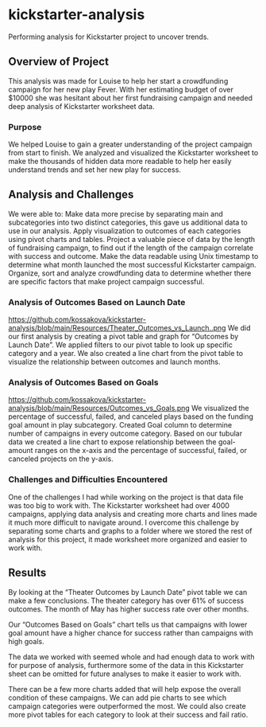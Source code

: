 # kickstarter-analysis
Performing analysis for Kickstarter project to uncover trends.

## Overview of Project
This analysis was made for Louise to help her start a crowdfunding campaign for her new play Fever. 
With her estimating budget of over $10000 she was hesitant about her first fundraising campaign and needed deep analysis of Kickstarter worksheet data.

### Purpose
We helped Louise to gain a greater understanding of the project campaign from start to finish.
We analyzed and visualized the Kickstarter worksheet to make the thousands of hidden data more readable to help her easily understand trends and set her new play for success. 

## Analysis and Challenges
We were able to:
Make data more precise by separating main and subcategories into two distinct categories, this gave us additional data to use in our analysis. 
Apply visualization to outcomes of each categories using pivot charts and tables. 
Project a valuable piece of data by the length of fundraising campaign, to find out if the length of the campaign correlate with success and outcome.
Make the data readable using Unix timestamp to determine what month launched the most successful Kickstarter campaign. 
Organize, sort and analyze crowdfunding data to determine whether there are specific factors that make project campaign successful. 

### Analysis of Outcomes Based on Launch Date
https://github.com/kossakova/kickstarter-analysis/blob/main/Resources/Theater_Outcomes_vs_Launch..png
We did our first analysis by creating a pivot table and graph for “Outcomes by Launch Date”. 
We applied filters to our pivot table to look up specific category and a year. 
We also created a line chart from the pivot table to visualize the relationship between outcomes and launch months. 

### Analysis of Outcomes Based on Goals
https://github.com/kossakova/kickstarter-analysis/blob/main/Resources/Outcomes_vs_Goals.png
We visualized the percentage of successful, failed, and canceled plays based on the funding goal amount in play subcategory. 
Created Goal column to determine number of campaigns in every outcome category. 
Based on our tubular data we created a line chart to expose relationship between the goal-amount ranges on the x-axis and the percentage of successful, failed, or canceled projects on the y-axis.

### Challenges and Difficulties Encountered
One of the challenges I had while working on the project is that data file was too big to work with. 
The Kickstarter worksheet had over 4000 campaigns, applying data analysis and creating more charts and lines made it much more difficult to navigate around. 
I overcome this challenge by separating some charts and graphs to a folder where we stored the rest of analysis for this project, it made worksheet more organized and easier to work with.

## Results
By looking at the “Theater Outcomes by Launch Date” pivot table we can make a few conclusions. 
The theater category has over 61% of success outcomes. 
The month of May has higher success rate over other months. 

Our “Outcomes Based on Goals” chart tells us that campaigns with lower goal amount have a higher chance for success rather than campaigns with high goals.

The data we worked with seemed whole and had enough data to work with for purpose of analysis, furthermore some of the data in this Kickstarter sheet can be omitted for future analyses to make it easier to work with.

There can be a few more charts added that will help expose the overall condition of these campaigns. We can add pie charts to see which campaign categories were outperformed the most. 
We could also create more pivot tables for each category to look at their success and fail ratio. 
